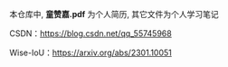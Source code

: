 本仓库中, **童赞嘉.pdf** 为个人简历, 其它文件为个人学习笔记

CSDN：https://blog.csdn.net/qq_55745968

Wise-IoU：https://arxiv.org/abs/2301.10051
